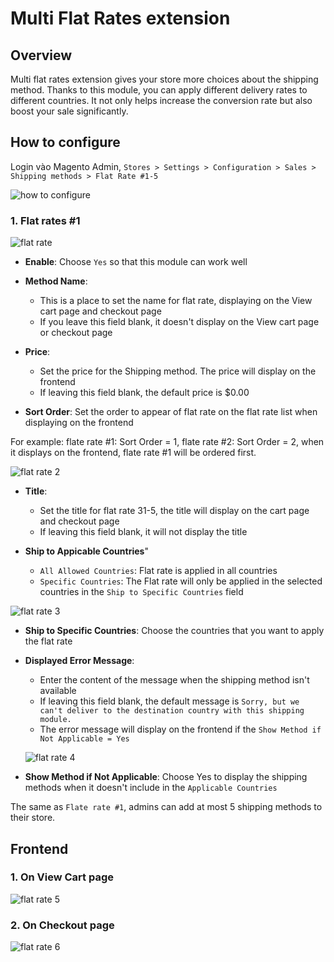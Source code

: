 # Multi Flat Rates extension
## Overview

Multi flat rates extension gives your store more choices about the shipping method. Thanks to this module, you can apply different delivery rates to different countries. It not only helps increase the conversion rate but also boost your sale significantly.

## How to configure

Login vào Magento Admin, `Stores > Settings > Configuration > Sales > Shipping methods > Flat Rate #1-5`

![how to configure](https://i.imgur.com/PfnXF0x.png)

### 1. Flat rates #1

![flat rate](https://i.imgur.com/kWuux38.png)

- **Enable**: Choose `Yes` so that this module can work well
- **Method Name**:
  - This is a place to set the name for flat rate, displaying on the View cart page and checkout page
  - If you leave this field blank, it doesn't display on the View cart page or checkout page
  
- **Price**:
  - Set the price for the Shipping method. The price will display on the frontend
  - If leaving this field blank, the default price is $0.00
  
- **Sort Order**: Set the order to appear of flat rate on the flat rate list when displaying on the frontend

For example: flate rate #1: Sort Order = 1, flate rate #2: Sort Order = 2, when it displays on the frontend, flate rate #1 will be ordered first.

![flat rate 2](https://i.imgur.com/lGnot2i.png)

- **Title**:
  - Set the title for flat rate 31-5, the title will display on the cart page and checkout page
  - If leaving this field blank, it will not display the title
  
- **Ship to Appicable Countries**"
  - `All Allowed Countries`: Flat rate is applied in all countries
  - `Specific Countries`: The Flat rate will only be applied in the selected countries in the `Ship to Specific Countries` field
  
![flat rate 3](https://i.imgur.com/JueCVl5.png)

- **Ship to Specific Countries**: Choose the countries that you want to apply the flat rate
- **Displayed Error Message**:
  - Enter the content of the message when the shipping method isn't available
  - If leaving this field blank, the default message is `Sorry, but we can't deliver to the destination country with this shipping module.`
  - The error message will display on the frontend if the `Show Method if Not Applicable = Yes`
  
  ![flat rate 4](https://i.imgur.com/hdDFdQw.png)
  
- **Show Method if Not Applicable**: Choose Yes to display the shipping methods when it doesn't include in the `Applicable Countries`

The same as `Flate rate #1`, admins can add at most 5 shipping methods to their store.

## Frontend

### 1. On View Cart page

![flat rate 5](https://i.imgur.com/SHkEW5O.png)

### 2. On Checkout page

![flat rate 6](https://i.imgur.com/TQNvOAB.png)

